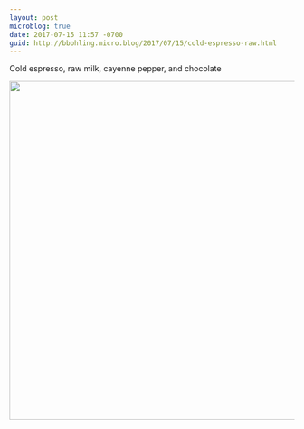 ```yaml
---
layout: post
microblog: true
date: 2017-07-15 11:57 -0700
guid: http://bbohling.micro.blog/2017/07/15/cold-espresso-raw.html
---
```

Cold espresso, raw milk, cayenne pepper, and chocolate 

<img src="http://bbohling.micro.blog/uploads/2017/29dd54ffca.jpg" width="600" height="600" style="height: auto" />
